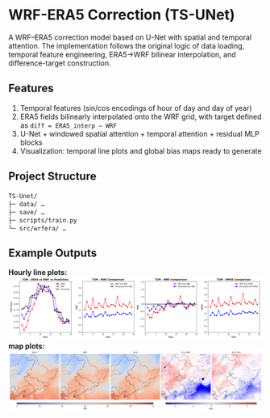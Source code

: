 # WRF-ERA5 Correction (TS-UNet)
A WRF–ERA5 correction model based on U-Net with spatial and temporal attention.
The implementation follows the  original logic of data loading, temporal feature engineering, ERA5→WRF bilinear interpolation, and difference-target construction.
## Features
1. Temporal features (sin/cos encodings of hour of day and day of year)
2. ERA5 fields bilinearly interpolated onto the WRF grid, with target defined as `diff = ERA5_interp – WRF`
3. U-Net + windowed spatial attention + temporal attention + residual MLP blocks
4. Visualization: temporal line plots and global bias maps ready to generate
## Project Structure
```text
TS-Unet/
├─ data/ …
├─ save/ …
├─ scripts/train.py
└─ src/wrfera/ …
```

## Example Outputs
**Hourly line plots:** 
![Hourly comparison](./save/wrf_July/fig/t2m_comparison_hour.png)
**map plots:** 
![map](./save/wrf_July/fig/T2M_comparison.png)


